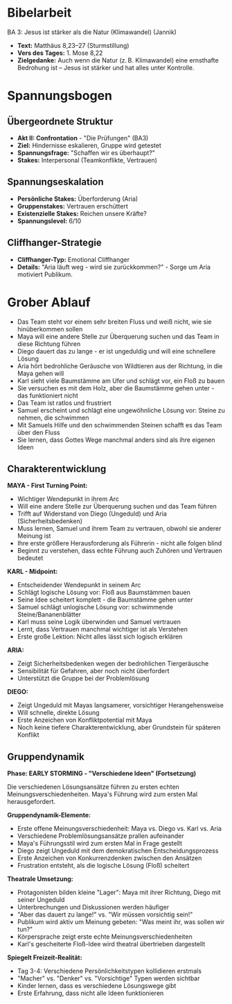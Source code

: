 # Bibelarbeit
BA 3: Jesus ist stärker als die Natur (Klimawandel) (Jannik)
- **Text:** Matthäus 8,23–27 (Sturmstillung)
- **Vers des Tages:** 1. Mose 8,22
- **Zielgedanke:** Auch wenn die Natur (z. B. Klimawandel) eine ernsthafte Bedrohung ist – Jesus ist stärker und hat alles unter Kontrolle.

# Spannungsbogen

## Übergeordnete Struktur
- **Akt II: Confrontation** - "Die Prüfungen" (BA3)
- **Ziel:** Hindernisse eskalieren, Gruppe wird getestet
- **Spannungsfrage:** "Schaffen wir es überhaupt?"
- **Stakes:** Interpersonal (Teamkonflikte, Vertrauen)

## Spannungseskalation
- **Persönliche Stakes:** Überforderung (Aria)
- **Gruppenstakes:** Vertrauen erschüttert
- **Existenzielle Stakes:** Reichen unsere Kräfte?
- **Spannungslevel:** 6/10

## Cliffhanger-Strategie
- **Cliffhanger-Typ:** Emotional Cliffhanger
- **Details:** "Aria läuft weg - wird sie zurückkommen?" - Sorge um Aria motiviert Publikum.


# Grober Ablauf

- Das Team steht vor einem sehr breiten Fluss und weiß nicht, wie sie hinüberkommen sollen
- Maya will eine andere Stelle zur Überquerung suchen und das Team in diese Richtung führen
- Diego dauert das zu lange - er ist ungeduldig und will eine schnellere Lösung
- Aria hört bedrohliche Geräusche von Wildtieren aus der Richtung, in die Maya gehen will
- Karl sieht viele Baumstämme am Ufer und schlägt vor, ein Floß zu bauen
- Sie versuchen es mit dem Holz, aber die Baumstämme gehen unter - das funktioniert nicht
- Das Team ist ratlos und frustriert
- Samuel erscheint und schlägt eine ungewöhnliche Lösung vor: Steine zu nehmen, die schwimmen
- Mit Samuels Hilfe und den schwimmenden Steinen schafft es das Team über den Fluss
- Sie lernen, dass Gottes Wege manchmal anders sind als ihre eigenen Ideen

## Charakterentwicklung

**MAYA - First Turning Point:**
- Wichtiger Wendepunkt in ihrem Arc
- Will eine andere Stelle zur Überquerung suchen und das Team führen
- Trifft auf Widerstand von Diego (Ungeduld) und Aria (Sicherheitsbedenken)
- Muss lernen, Samuel und ihrem Team zu vertrauen, obwohl sie anderer Meinung ist
- Ihre erste größere Herausforderung als Führerin - nicht alle folgen blind
- Beginnt zu verstehen, dass echte Führung auch Zuhören und Vertrauen bedeutet

**KARL - Midpoint:**
- Entscheidender Wendepunkt in seinem Arc
- Schlägt logische Lösung vor: Floß aus Baumstämmen bauen
- Seine Idee scheitert komplett - die Baumstämme gehen unter
- Samuel schlägt unlogische Lösung vor: schwimmende Steine/Bananenblätter
- Karl muss seine Logik überwinden und Samuel vertrauen
- Lernt, dass Vertrauen manchmal wichtiger ist als Verstehen
- Erste große Lektion: Nicht alles lässt sich logisch erklären

**ARIA:**
- Zeigt Sicherheitsbedenken wegen der bedrohlichen Tiergeräusche
- Sensibilität für Gefahren, aber noch nicht überfordert
- Unterstützt die Gruppe bei der Problemlösung

**DIEGO:**
- Zeigt Ungeduld mit Mayas langsamerer, vorsichtiger Herangehensweise
- Will schnelle, direkte Lösung
- Erste Anzeichen von Konfliktpotential mit Maya
- Noch keine tiefere Charakterentwicklung, aber Grundstein für späteren Konflikt

## Gruppendynamik

**Phase: EARLY STORMING - "Verschiedene Ideen" (Fortsetzung)**

Die verschiedenen Lösungsansätze führen zu ersten echten Meinungsverschiedenheiten. Maya's Führung wird zum ersten Mal herausgefordert.

**Gruppendynamik-Elemente:**
- Erste offene Meinungsverschiedenheit: Maya vs. Diego vs. Karl vs. Aria
- Verschiedene Problemlösungsansätze prallen aufeinander
- Maya's Führungsstil wird zum ersten Mal in Frage gestellt
- Diego zeigt Ungeduld mit dem demokratischen Entscheidungsprozess
- Erste Anzeichen von Konkurrenzdenken zwischen den Ansätzen
- Frustration entsteht, als die logische Lösung (Floß) scheitert

**Theatrale Umsetzung:**
- Protagonisten bilden kleine "Lager": Maya mit ihrer Richtung, Diego mit seiner Ungeduld
- Unterbrechungen und Diskussionen werden häufiger
- "Aber das dauert zu lange!" vs. "Wir müssen vorsichtig sein!"
- Publikum wird aktiv um Meinung gebeten: "Was meint ihr, was sollen wir tun?"
- Körpersprache zeigt erste echte Meinungsverschiedenheiten
- Karl's gescheiterte Floß-Idee wird theatral übertrieben dargestellt

**Spiegelt Freizeit-Realität:**
- Tag 3-4: Verschiedene Persönlichkeitstypen kollidieren erstmals
- "Macher" vs. "Denker" vs. "Vorsichtige" Typen werden sichtbar
- Kinder lernen, dass es verschiedene Lösungswege gibt
- Erste Erfahrung, dass nicht alle Ideen funktionieren
